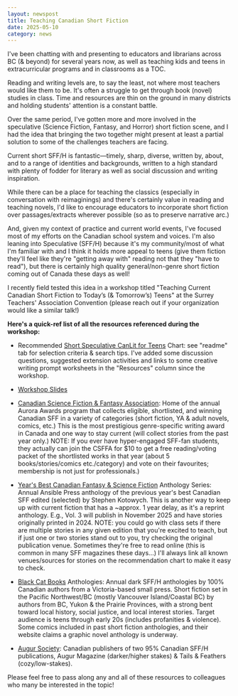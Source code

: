 ```yaml
---
layout: newspost
title: Teaching Canadian Short Fiction
date: 2025-05-10
category: news
---
```


I've been chatting with and presenting to educators and librarians across BC (& beyond) for several years now, as well as teaching kids and teens in extracurricular programs and in classrooms as a TOC.

Reading and writing levels are, to say the least, not where most teachers would like them to be. It's often a struggle to get through book (novel) studies in class. Time and resources are thin on the ground in many districts and holding students' attention is a constant battle.

Over the same period, I've gotten more and more involved in the speculative (Science Fiction, Fantasy, and Horror) short fiction scene, and I had the idea that bringing the two together might present at least a partial solution to some of the challenges teachers are facing.

Current short SFF/H is fantastic—timely, sharp, diverse, written by, about, and to a range of identities and backgrounds, written to a high standard with plenty of fodder for literary as well as social discussion and writing inspiration.

While there can be a place for teaching the classics (especially in conversation with reimaginings) and there's certainly value in reading and teaching novels, I'd like to encourage educators to incorporate short fiction over passages/extracts wherever possible (so as to preserve narrative arc.)

And, given my context of practice and current world events, I've focused most of my efforts on the Canadian school system and voices. I'm also leaning into Speculative (SFF/H) because it's my community/most of what I'm familiar with and I think it holds more appeal to teens (give them fiction they'll feel like they're "getting away with" reading not that they "have to read"), but there is certainly high quality general/non-genre short fiction coming out of Canada these days as well!

I recently field tested this idea in a workshop titled "Teaching Current Canadian Short Fiction to Today’s (& Tomorrow’s) Teens" at the Surrey Teachers' Association Convention (please reach out if your organization would like a similar talk!)
 
**Here's a quick-ref list of all the resources referenced during the workshop:**

- Recommended [Short Speculative CanLit for Teens](https://docs.google.com/spreadsheets/d/1ltkuyctM3QIp_bPVwVRjz32j7ZhIBisdLR8cSGPW0bs/edit?usp=sharing) Chart: see "readme" tab for selection criteria & search tips. I've added some discussion questions, suggested extension activities and links to some creative writing prompt worksheets in the "Resources" column since the workshop.

- [Workshop Slides](https://docs.google.com/presentation/d/1qupX78cwf6rRCIKoV6cfoxIJ-IUBO0EShWFIvLmCu28/edit?usp=sharing)

- [Canadian Science Fiction & Fantasy Association](https://www.csffa.ca/aurora-archives-home/): Home of the annual Aurora Awards program that collects eligible, shortlisted, and winning Canadian SFF in a variety of categories (short fiction, YA & adult novels, comics, etc.) This is the most prestigious genre-specific writing award in Canada and one way to stay current (will collect stories from the past year only.) NOTE: If you ever have hyper-engaged SFF-fan students, they actually can join the CSFFA for $10 to get a free reading/voting packet of the shortlisted works in that year (about 5 books/stories/comics etc./category) and vote on their favourites; membership is not just for professionals.)

- [Year's Best Canadian Fantasy & Science Fiction](http://kotowych.com/bookstore/) Anthology Series: Annual Ansible Press anthology of the previous year's best Canadian SFF edited (selected) by Stephen Kotowych. This is another way to keep up with current fiction that has a ~approx. 1 year delay, as it's a reprint anthology. E.g., Vol. 3 will publish in November 2025 and have stories originally printed in 2024. NOTE: you could go with class sets if there are multiple stories in any given edition that you're excited to teach, but if just one or two stories stand out to you, try checking the original publication venue. Sometimes they're free to read online (this is common in many SFF magazines these days...) I'll always link all known venues/sources for stories on the recommendation chart to make it easy to check.

- [Black Cat Books](https://www.blackcatbooks.net/) Anthologies: Annual dark SFF/H anthologies by 100% Canadian authors from a Victoria-based small press. Short fiction set in the Pacific Northwest/BC (mostly Vancouver Island/Coastal BC) by authors from BC, Yukon & the Prairie Provinces, with a strong bent toward local history, social justice, and local interest stories. Target audience is teens through early 20s (includes profanities & violence). Some comics included in past short fiction anthologies, and their website claims a graphic novel anthology is underway.

- [Augur Society](https://augursociety.org/): Canadian publishers of two 95% Canadian SFF/H publications, Augur Magazine (darker/higher stakes) & Tails & Feathers (cozy/low-stakes).

Please feel free to pass along any and all of these resources to colleagues who many be interested in the topic!
